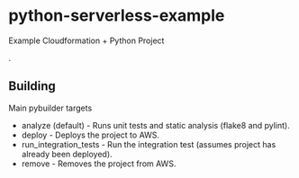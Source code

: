 # python-serverless-example

Example Cloudformation + Python Project

.
## Building
Main pybuilder targets

* analyze (default) - Runs unit tests and static analysis (flake8 and pylint).
* deploy - Deploys the project to AWS.
* run_integration_tests - Run the integration test (assumes project has already been deployed).
* remove - Removes the project from AWS.
